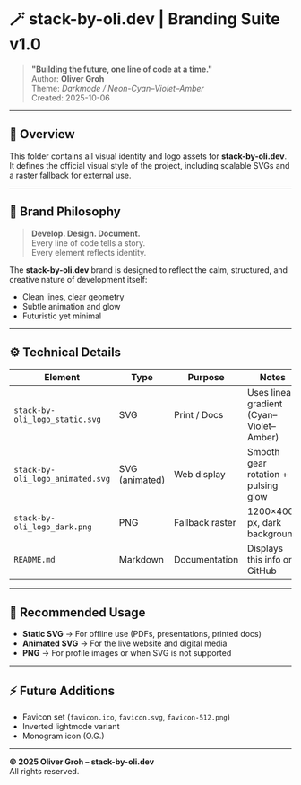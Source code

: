 # 🪄 stack-by-oli.dev | Branding Suite v1.0

> **"Building the future, one line of code at a time."**  
> Author: **Oliver Groh**  
> Theme: _Darkmode / Neon-Cyan–Violet–Amber_  
> Created: 2025-10-06

---

## 🎨 Overview

This folder contains all visual identity and logo assets for **stack-by-oli.dev**.  
It defines the official visual style of the project, including scalable SVGs and a raster fallback for external use.

---

## 🌈 Brand Philosophy

> **Develop. Design. Document.**  
> Every line of code tells a story.  
> Every element reflects identity.

The **stack-by-oli.dev** brand is designed to reflect the calm, structured, and creative nature of development itself:

- Clean lines, clear geometry
- Subtle animation and glow
- Futuristic yet minimal

---

## ⚙️ Technical Details

| Element                          | Type           | Purpose         | Notes                                    |
| -------------------------------- | -------------- | --------------- | ---------------------------------------- |
| `stack-by-oli_logo_static.svg`   | SVG            | Print / Docs    | Uses linear gradient (Cyan–Violet–Amber) |
| `stack-by-oli_logo_animated.svg` | SVG (animated) | Web display     | Smooth gear rotation + pulsing glow      |
| `stack-by-oli_logo_dark.png`     | PNG            | Fallback raster | 1200×400 px, dark background             |
| `README.md`                      | Markdown       | Documentation   | Displays this info on GitHub             |

---

## 🔧 Recommended Usage

- **Static SVG** → For offline use (PDFs, presentations, printed docs)
- **Animated SVG** → For the live website and digital media
- **PNG** → For profile images or when SVG is not supported

---

## ⚡ Future Additions

- Favicon set (`favicon.ico`, `favicon.svg`, `favicon-512.png`)
- Inverted lightmode variant
- Monogram icon (O.G.)

---

**© 2025 Oliver Groh – stack-by-oli.dev**  
All rights reserved.
